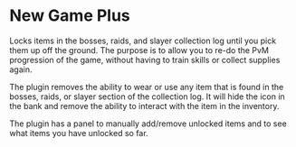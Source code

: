 # New Game Plus

Locks items in the bosses, raids, and slayer collection log until you pick them up off the ground. The purpose is to
allow you to re-do the PvM progression of the game, without having to train skills or collect supplies again.

The plugin removes the ability to wear or use any item that is found in the bosses, raids, or slayer section of the
collection log. It will hide the icon in the bank and remove the ability to interact with the item in the inventory.

The plugin has a panel to manually add/remove unlocked items and to see what items you have unlocked so far.